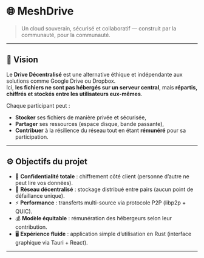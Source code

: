 # 🌐 MeshDrive

> Un cloud souverain, sécurisé et collaboratif — construit par la communauté, pour la communauté.

---

## 🚀 Vision

Le **Drive Décentralisé** est une alternative éthique et indépendante aux solutions comme Google Drive ou Dropbox.  
Ici, **les fichiers ne sont pas hébergés sur un serveur central**, mais **répartis, chiffrés et stockés entre les utilisateurs eux-mêmes**.

Chaque participant peut :
- **Stocker** ses fichiers de manière privée et sécurisée,
- **Partager** ses ressources (espace disque, bande passante),
- **Contribuer** à la résilience du réseau tout en étant **rémunéré** pour sa participation.

---

## ⚙️ Objectifs du projet

- 🔐 **Confidentialité totale** : chiffrement côté client (personne d’autre ne peut lire vos données).  
- 💾 **Réseau décentralisé** : stockage distribué entre pairs (aucun point de défaillance unique).  
- ⚡ **Performance** : transferts multi-source via protocole P2P (libp2p + QUIC).  
- 💰 **Modèle équitable** : rémunération des hébergeurs selon leur contribution.  
- 🖥️ **Expérience fluide** : application simple d’utilisation en Rust (interface graphique via Tauri + React).  

---
